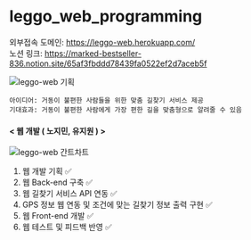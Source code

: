 ﻿# leggo_web_programming

외부접속 도메인: https://leggo-web.herokuapp.com/ <br>
노션 링크: https://marked-bestseller-836.notion.site/65af3fbddd78439fa0522ef2d7aceb5f <br>

![leggo-web 기획](https://user-images.githubusercontent.com/71576768/168225803-409ea1f2-2ffa-4779-8b8b-326cd9e82da8.png)

```
아이디어: 거동이 불편한 사람들을 위한 맞춤 길찾기 서비스 제공
기대효과: 거동이 불편한 사람에게 가장 편한 길을 맞춤형으로 알려줄 수 있음
```

#### < 웹 개발 ( 노지민, 유지원 ) >

![leggo-web 간트차트](https://user-images.githubusercontent.com/71576768/168225853-663c7c50-e573-4bf2-a265-157d72eb0498.png)

1. 웹 개발 기획 ✅
2. 웹 Back-end 구축 ✅
3. 웹 길찾기 서비스 API 연동 ✅
4. GPS 정보 웹 연동 및 조건에 맞는 길찾기 정보 출력 구현 ✅
5. 웹 Front-end 개발 ✅
6. 웹 테스트 및 피드백 반영 ✅
